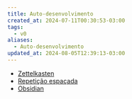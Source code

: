 ```yaml
---
title: Auto-desenvolvimento
created_at: 2024-07-11T00:30:53-03:00
tags:
  - v0
aliases:
  - Auto-desenvolvimento
updated_at: 2024-08-05T12:39:13-03:00
---
```

- [Zettelkasten](../ideias/2024/07/12/Zettelkasten.md)
- [Repetição espaçada](../ideias/2024/07/07/2024-07-07-Repeticao_espacada.md)
- [Obsidian](../sementes/2024/06/2024-06-30-Obsidian.md)